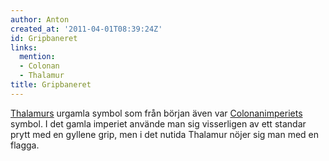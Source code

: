 ```yaml
---
author: Anton
created_at: '2011-04-01T08:39:24Z'
id: Gripbaneret
links:
  mention:
  - Colonan
  - Thalamur
title: Gripbaneret
---
```


[Thalamurs] urgamla symbol som från början även var [Colonanimperiets] symbol. I det gamla imperiet
använde man sig visserligen av ett standar prytt med en gyllene grip, men i det nutida Thalamur
nöjer sig man med en flagga.

  [Thalamurs]: Thalamur
  [Colonanimperiets]: Colonan
